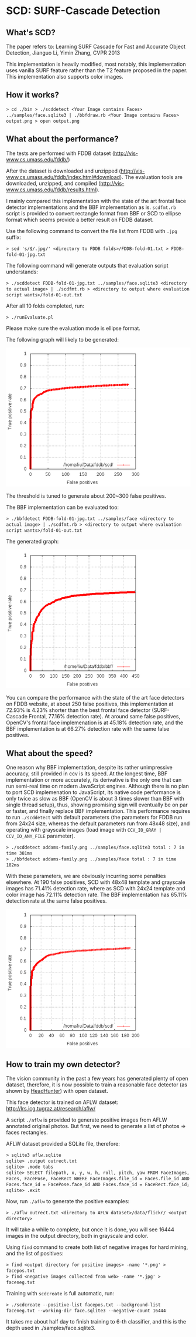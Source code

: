 SCD: SURF-Cascade Detection
===========================

What's SCD?
-----------

The paper refers to: Learning SURF Cascade for Fast and Accurate Object Detection, Jianguo Li,
Yimin Zhang, CVPR 2013

This implementation is heavily modified, most notably, this implementation uses vanilla SURF
feature rather than the T2 feature proposed in the paper. This implementation also supports
color images.

How it works?
-------------

	> cd ./bin > ./scddetect <Your Image contains Faces> ../samples/face.sqlite3 | ./bbfdraw.rb <Your Image contains Faces> output.png > open output.png

What about the performance?
---------------------------

The tests are performed with FDDB dataset (http://vis-www.cs.umass.edu/fddb/)

After the dataset is downloaded and unzipped
(http://vis-www.cs.umass.edu/fddb/index.html#download).  The evaluation tools are downloaded,
unzipped, and compiled (http://vis-www.cs.umass.edu/fddb/results.html).

I mainly compared this implementation with the state of the art frontal face detector
implementations and the BBF implementation as is. `scdfmt.rb` script is provided to convert
rectangle format from BBF or SCD to ellipse format which seems provide a better result on
FDDB dataset.

Use the following command to convert the file list from FDDB with `.jpg` suffix:

	> sed 's/$/.jpg/' <directory to FDDB folds>/FDDB-fold-01.txt > FDDB-fold-01-jpg.txt

The following command will generate outputs that evaluation script understands:

	> ./scddetect FDDB-fold-01-jpg.txt ../samples/face.sqlite3 <directory to actual image> | ./scdfmt.rb > <directory to output where evaluation script wants>/fold-01-out.txt

After all 10 folds completed, run:

	> ./runEvaluate.pl

Please make sure the evaluation mode is ellipse format.

The following graph will likely to be generated:

![Discrete ROC for SCD](resources/disc-roc-scd.png)

The threshold is tuned to generate about 200~300 false positives.

The BBF implementation can be evaluated too:

	> ./bbfdetect FDDB-fold-01-jpg.txt ../samples/face <directory to actual image> | ./scdfmt.rb > <directory to output where evaluation script wants>/fold-01-out.txt

The generated graph:

![Discrete ROC for BBF](resources/disc-roc-bbf.png)

You can compare the performance with the state of the art face detectors on FDDB website, at
about 250 false positives, this implementation at 72.93% is 4.23% shorter than the best frontal
face detector (SURF-Cascade Frontal, 77.16% detection rate). At around same false positives,
OpenCV's frontal face implemenation is at 45.18% detection rate, and the BBF implementation is
at 66.27% detection rate with the same false positives.

What about the speed?
---------------------

One reason why BBF implementation, despite its rather unimpressive accuracy, still provided in
ccv is its speed. At the longest time, BBF implementation or more accurately, its derivative is
the only one that can run semi-real time on modern JavaScript engines. Although there is no plan
to port SCD implemenation to JavaScript, its native code performance is only twice as slow as BBF
(OpenCV is about 3 times slower than BBF with single thread setup), thus, showing promising sign
will eventually be on par or faster, and finally replace BBF implementation. This performance
requires to run `./scddetect` with default parameters (the parameters for FDDB run from 24x24
size, whereas the default parameters run from 48x48 size), and operating with grayscale images
(load image with `CCV_IO_GRAY | CCV_IO_ANY_FILE` parameter).

	> ./scddetect addams-family.png ../samples/face.sqlite3 total : 7 in time 381ms
	> ./bbfdetect addams-family.png ../samples/face total : 7 in time 182ms

With these parameters, we are obviously incurring some penalties elsewhere.  At 190 false
positives, SCD with 48x48 template and grayscale images has 71.41% detection rate, where as SCD
with 24x24 template and color image has 72.11% detection rate. The BBF implementation has 65.11%
detection rate at the same false positives.

![Discrete ROC for SCD in Fast Mode](resources/disc-roc-scd-fast.png)

How to train my own detector?
-----------------------------

The vision community in the past a few years has generated plenty of open dataset,
therefore, it is now possible to train a reasonable face detector (as shown by
[HeadHunter](https://bitbucket.org/rodrigob/doppia)) with open dataset.

This face detector is trained on AFLW dataset: http://lrs.icg.tugraz.at/research/aflw/

A script `./aflw` is provided to generate positive images from AFLW annotated original photos. But
first, we need to generate a list of photos => faces rectangles.

AFLW dataset provided a SQLite file, therefore:

	> sqlite3 aflw.sqlite
	sqlite> .output outrect.txt
	sqlite> .mode tabs
	sqlite> SELECT filepath, x, y, w, h, roll, pitch, yaw FROM FaceImages, Faces, FacePose, FaceRect WHERE FaceImages.file_id = Faces.file_id AND Faces.face_id = FacePose.face_id AND Faces.face_id = FaceRect.face_id;
	sqlite> .exit

Now, run `./aflw` to generate the positive examples:

	> ./aflw outrect.txt <directory to AFLW dataset>/data/flickr/ <output directory>

It will take a while to complete, but once it is done, you will see 16444 images in the output
directory, both in grayscale and color.

Using `find` command to create both list of negative images for hard mining, and the list
of positives:

	> find <output directory for positive images> -name '*.png' > facepos.txt
	> find <negative images collected from web> -name '*.jpg' > faceneg.txt

Training with `scdcreate` is full automatic, run:

	> ./scdcreate --positive-list facepos.txt --background-list faceneg.txt --working-dir face.sqlite3 --negative-count 16444

It takes me about half day to finish training to 6-th classifier, and this is the depth used
in ./samples/face.sqlite3.

